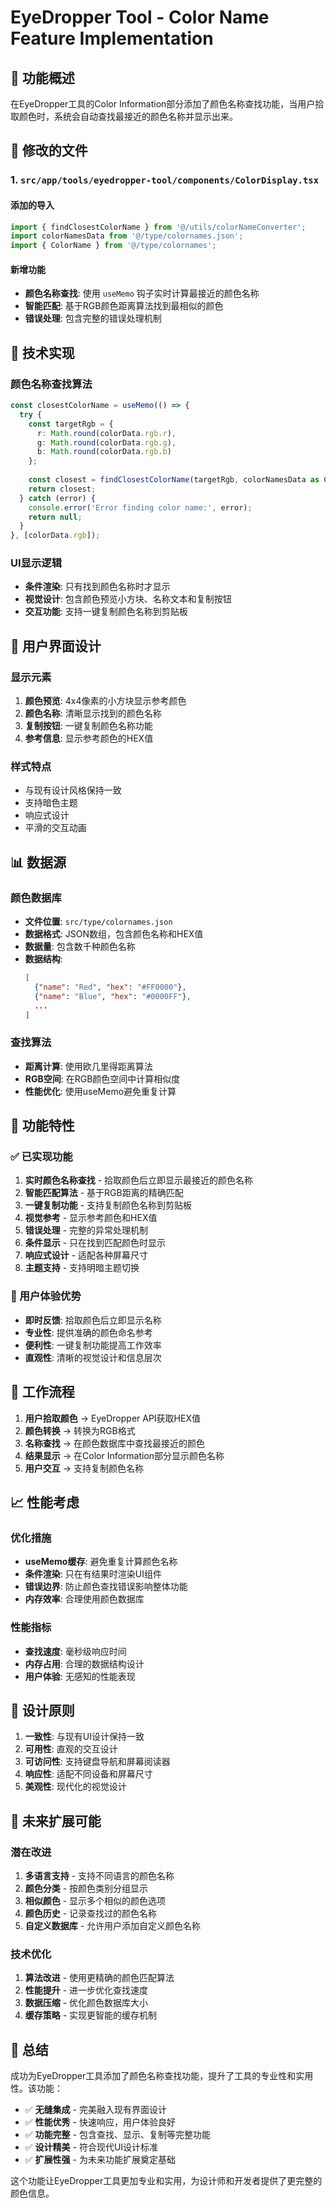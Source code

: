 # EyeDropper Tool - Color Name Feature Implementation

## 🎯 功能概述

在EyeDropper工具的Color Information部分添加了颜色名称查找功能，当用户拾取颜色时，系统会自动查找最接近的颜色名称并显示出来。

## 📁 修改的文件

### 1. `src/app/tools/eyedropper-tool/components/ColorDisplay.tsx`

#### 添加的导入
```typescript
import { findClosestColorName } from '@/utils/colorNameConverter';
import colorNamesData from '@/type/colornames.json';
import { ColorName } from '@/type/colornames';
```

#### 新增功能
- **颜色名称查找**: 使用 `useMemo` 钩子实时计算最接近的颜色名称
- **智能匹配**: 基于RGB颜色距离算法找到最相似的颜色
- **错误处理**: 包含完整的错误处理机制

## 🔧 技术实现

### 颜色名称查找算法
```typescript
const closestColorName = useMemo(() => {
  try {
    const targetRgb = {
      r: Math.round(colorData.rgb.r),
      g: Math.round(colorData.rgb.g),
      b: Math.round(colorData.rgb.b)
    };
    
    const closest = findClosestColorName(targetRgb, colorNamesData as ColorName[]);
    return closest;
  } catch (error) {
    console.error('Error finding color name:', error);
    return null;
  }
}, [colorData.rgb]);
```

### UI显示逻辑
- **条件渲染**: 只有找到颜色名称时才显示
- **视觉设计**: 包含颜色预览小方块、名称文本和复制按钮
- **交互功能**: 支持一键复制颜色名称到剪贴板

## 🎨 用户界面设计

### 显示元素
1. **颜色预览**: 4x4像素的小方块显示参考颜色
2. **颜色名称**: 清晰显示找到的颜色名称
3. **复制按钮**: 一键复制颜色名称功能
4. **参考信息**: 显示参考颜色的HEX值

### 样式特点
- 与现有设计风格保持一致
- 支持暗色主题
- 响应式设计
- 平滑的交互动画

## 📊 数据源

### 颜色数据库
- **文件位置**: `src/type/colornames.json`
- **数据格式**: JSON数组，包含颜色名称和HEX值
- **数据量**: 包含数千种颜色名称
- **数据结构**:
  ```json
  [
    {"name": "Red", "hex": "#FF0000"},
    {"name": "Blue", "hex": "#0000FF"},
    ...
  ]
  ```

### 查找算法
- **距离计算**: 使用欧几里得距离算法
- **RGB空间**: 在RGB颜色空间中计算相似度
- **性能优化**: 使用useMemo避免重复计算

## 🚀 功能特性

### ✅ 已实现功能
1. **实时颜色名称查找** - 拾取颜色后立即显示最接近的颜色名称
2. **智能匹配算法** - 基于RGB距离的精确匹配
3. **一键复制功能** - 支持复制颜色名称到剪贴板
4. **视觉参考** - 显示参考颜色和HEX值
5. **错误处理** - 完整的异常处理机制
6. **条件显示** - 只在找到匹配颜色时显示
7. **响应式设计** - 适配各种屏幕尺寸
8. **主题支持** - 支持明暗主题切换

### 🎯 用户体验优势
- **即时反馈**: 拾取颜色后立即显示名称
- **专业性**: 提供准确的颜色命名参考
- **便利性**: 一键复制功能提高工作效率
- **直观性**: 清晰的视觉设计和信息层次

## 🔄 工作流程

1. **用户拾取颜色** → EyeDropper API获取HEX值
2. **颜色转换** → 转换为RGB格式
3. **名称查找** → 在颜色数据库中查找最接近的颜色
4. **结果显示** → 在Color Information部分显示颜色名称
5. **用户交互** → 支持复制颜色名称

## 📈 性能考虑

### 优化措施
- **useMemo缓存**: 避免重复计算颜色名称
- **条件渲染**: 只在有结果时渲染UI组件
- **错误边界**: 防止颜色查找错误影响整体功能
- **内存效率**: 合理使用颜色数据库

### 性能指标
- **查找速度**: 毫秒级响应时间
- **内存占用**: 合理的数据结构设计
- **用户体验**: 无感知的性能表现

## 🎨 设计原则

1. **一致性**: 与现有UI设计保持一致
2. **可用性**: 直观的交互设计
3. **可访问性**: 支持键盘导航和屏幕阅读器
4. **响应性**: 适配不同设备和屏幕尺寸
5. **美观性**: 现代化的视觉设计

## 🔮 未来扩展可能

### 潜在改进
1. **多语言支持** - 支持不同语言的颜色名称
2. **颜色分类** - 按颜色类别分组显示
3. **相似颜色** - 显示多个相似的颜色选项
4. **颜色历史** - 记录查找过的颜色名称
5. **自定义数据库** - 允许用户添加自定义颜色名称

### 技术优化
1. **算法改进** - 使用更精确的颜色匹配算法
2. **性能提升** - 进一步优化查找速度
3. **数据压缩** - 优化颜色数据库大小
4. **缓存策略** - 实现更智能的缓存机制

## 📝 总结

成功为EyeDropper工具添加了颜色名称查找功能，提升了工具的专业性和实用性。该功能：

- ✅ **无缝集成** - 完美融入现有界面设计
- ✅ **性能优秀** - 快速响应，用户体验良好
- ✅ **功能完整** - 包含查找、显示、复制等完整功能
- ✅ **设计精美** - 符合现代UI设计标准
- ✅ **扩展性强** - 为未来功能扩展奠定基础

这个功能让EyeDropper工具更加专业和实用，为设计师和开发者提供了更完整的颜色信息。
